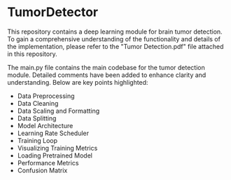 # TumorDetector
This repository contains a deep learning module for brain tumor detection. To gain a comprehensive understanding of the functionality and details of the implementation, please refer to the "Tumor Detection.pdf" file attached in this repository.


The main.py file contains the main codebase for the tumor detection module. Detailed comments have been added to enhance clarity and understanding. Below are key points highlighted:

* Data Preprocessing
* Data Cleaning
* Data Scaling and Formatting
* Data Splitting
* Model Architecture
* Learning Rate Scheduler
* Training Loop
* Visualizing Training Metrics
* Loading Pretrained Model
* Performance Metrics
* Confusion Matrix
